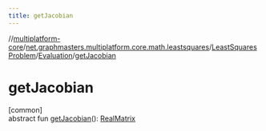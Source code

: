 ```yaml
---
title: getJacobian
---
```

//[multiplatform-core](../../../../index.html)/[net.graphmasters.multiplatform.core.math.leastsquares](../../index.html)/[LeastSquaresProblem](../index.html)/[Evaluation](index.html)/[getJacobian](get-jacobian.html)



# getJacobian



[common]\
abstract fun [getJacobian](get-jacobian.html)(): [RealMatrix](../../../net.graphmasters.multiplatform.core.math.linear/-real-matrix/index.html)




